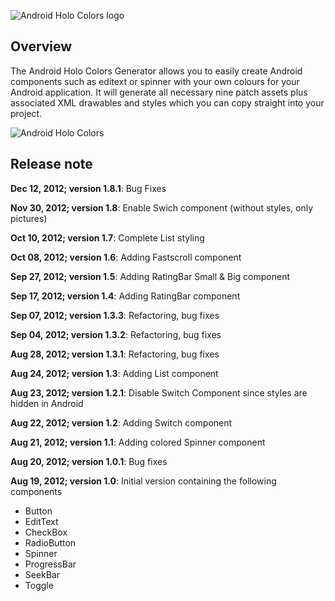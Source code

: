 ![Android Holo Colors logo](http://android-holo-colors.com/H-256.png)

Overview
--------
The Android Holo Colors Generator allows you to easily create Android components such as editext or spinner with your own colours for your Android application. It will generate all necessary nine patch assets plus associated XML drawables and styles which you can copy straight into your project.

![Android Holo Colors](http://android-holo-colors.com/preview2.png)

Release note
------------
__Dec 12, 2012; version 1.8.1__: Bug Fixes

__Nov 30, 2012; version 1.8__: Enable Swich component (without styles, only pictures)

__Oct 10, 2012; version 1.7__: Complete List styling

__Oct 08, 2012; version 1.6__: Adding Fastscroll component

__Sep 27, 2012; version 1.5__: Adding RatingBar Small & Big component

__Sep 17, 2012; version 1.4__: Adding RatingBar component

__Sep 07, 2012; version 1.3.3__: Refactoring, bug fixes

__Sep 04, 2012; version 1.3.2__: Refactoring, bug fixes

__Aug 28, 2012; version 1.3.1__: Refactoring, bug fixes

__Aug 24, 2012; version 1.3__: Adding List component

__Aug 23, 2012; version 1.2.1__: Disable Switch Component since styles are hidden in Android

__Aug 22, 2012; version 1.2__: Adding Switch component

__Aug 21, 2012; version 1.1__: Adding colored Spinner component

__Aug 20, 2012; version 1.0.1__: Bug fixes

__Aug 19, 2012; version 1.0__: Initial version containing the following components
* Button
* EditText
* CheckBox
* RadioButton
* Spinner
* ProgressBar
* SeekBar
* Toggle
